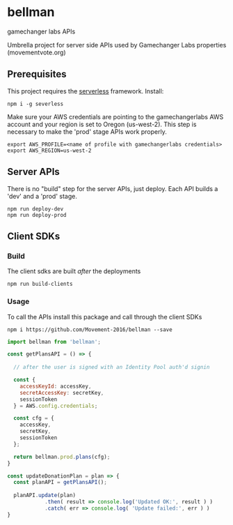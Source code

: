 # bellman
gamechanger labs APIs

Umbrella project for server side APIs used by Gamechanger Labs properties (movementvote.org)

## Prerequisites

This project requires the [serverless](serverless.com) framework. Install:

````
npm i -g severless
````

Make sure your AWS credentials are pointing to the gamechangerlabs AWS account and your region is set to Oregon (us-west-2). 
This step is necessary to make the 'prod' stage APIs work properly.
````
export AWS_PROFILE=<name of profile with gamechangerlabs credentials>
export AWS_REGION=us-west-2
````


## Server APIs

There is no "build" step for the server APIs, just deploy. Each API builds a 'dev' and a 'prod' stage. 
````
npm run deploy-dev
npm run deploy-prod
````

## Client SDKs

### Build
The client sdks are built *after* the deployments
````
npm run build-clients
````
### Usage
To call the APIs install this package and call through the client SDKs
````
npm i https://github.com/Movement-2016/bellman --save
````
````javascript
import bellman from 'bellman';

const getPlansAPI = () => {
  
  // after the user is signed with an Identity Pool auth'd signin

  const {
    accessKeyId: accessKey,
    secretAccessKey: secretKey,
    sessionToken
  } = AWS.config.credentials;

  const cfg = {
    accessKey,
    secretKey,
    sessionToken
  };

  return bellman.prod.plans(cfg);
}

const updateDonationPlan = plan => {
  const planAPI = getPlansAPI();
  
  planAPI.update(plan)
            .then( result => console.log('Updated OK:', result ) )
            .catch( err => console.log( 'Update failed:', err ) )
}
````
